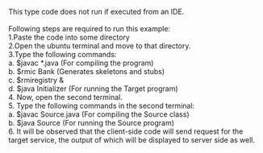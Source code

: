 This type code does not run if executed from an IDE.<br />
<br />
Following steps are required to run this example:<br />
1.Paste the code into some directory<br />
2.Open the ubuntu terminal and move to that directory.<br />
3.Type the following commands:<br />
	a. $javac *.java (For compiling the program)<br />
	b. $rmic Bank (Generates skeletons and stubs)<br />
	c. $rmiregistry &<br />
	d. $java Initializer (For running the Target program)<br />
4. Now, open the second terminal.<br />
5. Type the following commands in the second terminal:<br />
	a. $javac Source.java (For compiling the Source class)<br />
	b. $java Source (For running the Source program)<br />
6. It will be observed that the client-side code will send request for the target service, the output of which will be displayed to server side as well.<br />
